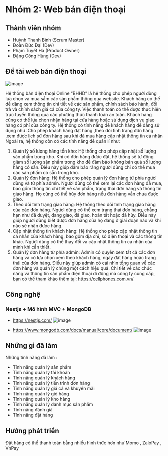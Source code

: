 # Nhóm 2: Web bán điện thoại

## Thành viên nhóm

* Huỳnh Thanh Bình (Scrum Master)
* Đoàn Đức Đại (Dev)
* Phạm Tuyết Hà (Product Owner)
* Đặng Công Hùng (Dev)

## Đề tài web bán điện thoại 
![image](https://github.com/Anhbinhcasau/Nhom2_Webbandienthoai_T4_Ca3/assets/109029860/06ae5a87-d249-4dcc-8d1e-b25ce9fb70e6)

Hệ thống bán điện thoại Online “BHHD” là hệ thống cho phép người dùng lựa chọn và mua sắm các sản phẩm thông qua website.
Khách hàng có thể dễ dàng xem thông tin chi tiết về các sản phẩm, chính sách bảo hành, đổi trả và chính sách giá cả của công ty. Việc thanh toán có thể được thực hiện trực tuyến thông qua các phương thức thanh toán an toàn. Khách hàng cũng có thể lựa chọn nhận hàng tại cửa hàng hoặc sử dụng dịch vụ giao hàng có phí của công ty.
Hệ thống có tính năng để khách hàng dễ dàng sử dụng như :Cho phép khách hàng đặt hàng ,theo dõi tình trạng đơn hàng ,xem được lịch sử đơn hàng sau khi đã mua hàng cập nhật thông tin cá nhân
Ngoài ra, hệ thống còn có các tính năng để quản lí như:
1.	Quản lý số lượng hàng tồn kho: Hệ thống cho phép cập nhật số lượng sản phẩm trong kho. Khi có đơn hàng được đặt, hệ thống sẽ tự động giảm số lượng sản phẩm trong kho để đảm bảo không bán quá số lượng hàng có sẵn. Điều này giúp đảm bảo rằng người dùng chỉ có thể mua các sản phẩm có sẵn trong kho.
2.	Quản lý đơn hàng: Hệ thống cho phép quản lý đơn hàng từ phía người dùng và từ phía admin. Người dùng có thể xem lại các đơn hàng đã mua, bao gồm thông tin chi tiết về sản phẩm, trạng thái đơn hàng và thông tin giao hàng. Họ cũng có thể hủy đơn hàng nếu đơn hàng vẫn chưa được giao.
3.	Theo dõi tình trạng giao hàng: Hệ thống theo dõi tình trạng giao hàng của các đơn hàng. Người dùng có thể xem trạng thái đơn hàng, chẳng hạn như đã duyệt, đang giao, đã giao, hoàn tất hoặc đã hủy. Điều này giúp người dùng biết được đơn hàng của họ đang ở giai đoạn nào và khi nào sẽ nhận được hàng.
4.	Cập nhật thông tin khách hàng: Hệ thống cho phép cập nhật thông tin cá nhân của khách hàng, bao gồm địa chỉ, số điện thoại và các thông tin khác. Người dùng có thể thay đổi và cập nhật thông tin cá nhân của mình khi cần thiết.
5.	Quản lý đơn hàng từ phía admin: Admin có quyền xem tất cả các đơn hàng và có lựa chọn xem theo khách hàng, ngày đặt hàng hoặc trạng thái của đơn hàng. Điều này giúp admin có cái nhìn tổng quan về các đơn hàng và quản lý chúng một cách hiệu quả.
Chi tiết về các chức năng và thông tin sản phẩm điện thoại di động mà công ty cung cấp, bạn có thể tham khảo thêm tại: https://cellphones.com.vn/

## Công nghệ 

### Nestjs + Mô hình MVC + MongoDB
* https://nestjs.com/ ![image](https://github.com/Anhbinhcasau/Nhom2_Webbandienthoai_T4_Ca3/assets/109029860/40236dbe-b4d7-48da-bce1-aa12c7149abd)

* https://www.mongodb.com/docs/manual/core/document/ ![image](https://github.com/Anhbinhcasau/Nhom2_Webbandienthoai_T4_Ca3/assets/109029860/e2f603b8-076d-4396-a41f-e929978d9829)

## Những gì đã làm 
Những tính năng đã làm : 
- Tính năng quản lý sản phẩm
- Tính năng quản lý tài khoản
- Tính năng quản lý khách hàng
- Tính năng quản lý tiến trình đơn hàng
- Tính năng quản lý giá cả và khuyến mãi
- Tính năng quản lý giỏ hàng
- Tính năng quản lý kho hàng
- Tính năng quản lý danh mục sản phẩm
- Tính năng đánh giá
- Tính năng đặt hàng


## Hướng phát triển

Đặt hàng có thể thanh toán bằng nhiều hình thức hơn như Momo , ZaloPay , VnPay

